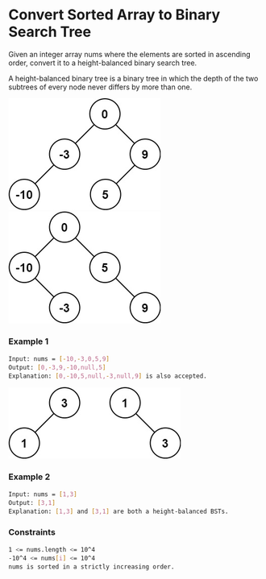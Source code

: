 # Convert Sorted Array to Binary Search Tree

Given an integer array nums where the elements are sorted in ascending order, convert it to a height-balanced binary search tree.

A height-balanced binary tree is a binary tree in which the depth of the two subtrees of every node never differs by more than one.

[![Tree1](btree1.jpg)![Tree2](btree2.jpg)]()

### Example 1
```sh
Input: nums = [-10,-3,0,5,9]
Output: [0,-3,9,-10,null,5]
Explanation: [0,-10,5,null,-3,null,9] is also accepted.
```

[![Tree3](btree.jpg)]()
### Example 2
```sh
Input: nums = [1,3]
Output: [3,1]
Explanation: [1,3] and [3,1] are both a height-balanced BSTs.
```

### Constraints
```sh
1 <= nums.length <= 10^4
-10^4 <= nums[i] <= 10^4
nums is sorted in a strictly increasing order.
```
